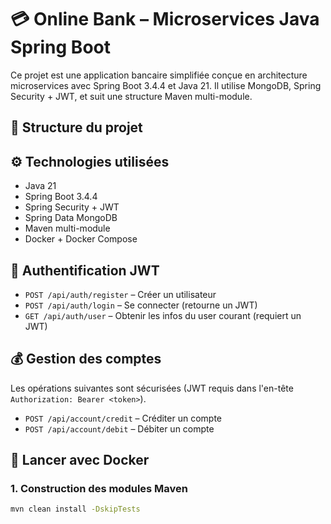 # 💳 Online Bank – Microservices Java Spring Boot

Ce projet est une application bancaire simplifiée conçue en architecture microservices avec Spring Boot 3.4.4 et Java 21. Il utilise MongoDB, Spring Security + JWT, et suit une structure Maven multi-module.

## 📁 Structure du projet


## ⚙️ Technologies utilisées

- Java 21
- Spring Boot 3.4.4
- Spring Security + JWT
- Spring Data MongoDB
- Maven multi-module
- Docker + Docker Compose

## 🔐 Authentification JWT

- `POST /api/auth/register` – Créer un utilisateur
- `POST /api/auth/login` – Se connecter (retourne un JWT)
- `GET /api/auth/user` – Obtenir les infos du user courant (requiert un JWT)

## 💰 Gestion des comptes

Les opérations suivantes sont sécurisées (JWT requis dans l'en-tête `Authorization: Bearer <token>`).

- `POST /api/account/credit` – Créditer un compte
- `POST /api/account/debit` – Débiter un compte

## 🐳 Lancer avec Docker

### 1. Construction des modules Maven
```bash
mvn clean install -DskipTests

